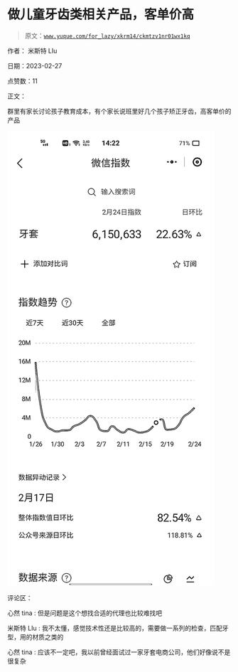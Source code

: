 # 做儿童牙齿类相关产品，客单价高

> 原文：[`www.yuque.com/for_lazy/xkrm14/ckmtzv1nr01wx1kq`](https://www.yuque.com/for_lazy/xkrm14/ckmtzv1nr01wx1kq)

作者： 米斯特 LIu 

日期：2023-02-27 

点赞数：11 

正文： 

群里有家长讨论孩子教育成本，有个家长说班里好几个孩子矫正牙齿，高客单价的产品 

![](img/9851a3d4d5af464669ae22635bb75ba9.png) 

评论区： 

心然 tina : 但是问题是这个想找合适的代理也比较难找吧 

米斯特 LIu : 我不太懂，感觉技术性还是比较高的，需要做一系列的检查，匹配牙型，用的材质之类的 

心然 tina : 应该不一定吧，我以前曾经面试过一家牙套电商公司，他们好像说不是很复杂 

